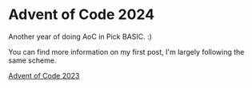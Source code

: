 # Advent of Code 2024 

Another year of doing AoC in Pick BASIC. :)

You can find more information on my first post, I'm largely following the same scheme. 

[Advent of Code 2023](https://github.com/Krowemoh/AOC-2023)
